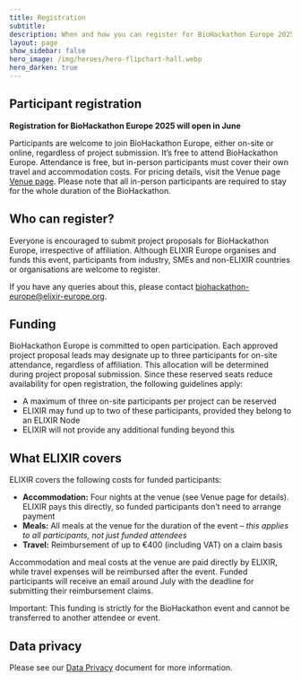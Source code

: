 ```yaml
---
title: Registration
subtitle:
description: When and how you can register for BioHackathon Europe 2025
layout: page
show_sidebar: false
hero_image: /img/heroes/hero-flipchart-hall.webp
hero_darken: true
---
```


## Participant registration

**Registration for BioHackathon Europe 2025 will open in June** 

Participants are welcome to join BioHackathon Europe, either on-site or online, regardless of project submission. It’s free to attend BioHackathon Europe. Attendance is free, but in-person participants must cover their own travel and accommodation costs. For pricing details, visit the Venue page [Venue page](/venue/). Please note that all in-person participants are required to stay for the whole duration of the BioHackathon.

## Who can register?
Everyone is encouraged to submit project proposals for BioHackathon Europe, irrespective of affiliation. Although ELIXIR Europe organises and funds this event, participants from industry, SMEs and non-ELIXIR countries or organisations are welcome to register. 

If you have any queries about this, please contact <biohackathon-europe@elixir-europe.org>.

## Funding 

BioHackathon Europe is committed to open participation. Each approved project proposal leads may designate up to three participants for on-site attendance, regardless of affiliation. This allocation will be determined during project proposal submission. Since these reserved seats reduce availability for open registration, the following guidelines apply:
  * A maximum of three on-site participants per project can be reserved
  * ELIXIR may fund up to two of these participants, provided they belong to an ELIXIR Node
  * ELIXIR will not provide any additional funding beyond this

## What ELIXIR covers

ELIXIR covers the following costs for funded participants: 
  * **Accommodation:** Four nights at the venue (see Venue page for details). ELIXIR pays this directly, so funded participants don’t need to arrange payment
  * **Meals:** All meals at the venue for the duration of the event – *this applies to all participants, not just funded attendees*
  * **Travel:** Reimbursement of up to €400 (including VAT) on a claim basis

Accommodation and meal costs at the venue are paid directly by ELIXIR, while travel expenses will be reimbursed after the event. Funded participants will receive an email around July with the deadline for submitting their reimbursement claims.

Important: This funding is strictly for the BioHackathon event and cannot be transferred to another attendee or event.

## Data privacy
Please see our [Data Privacy]([https://elixir-europe.org/events/code-of-conduct](https://drive.google.com/file/d/1Fk487FZ4I3QRuXV_HTIbiWX_XiGoDehz/view)) document for more information.
